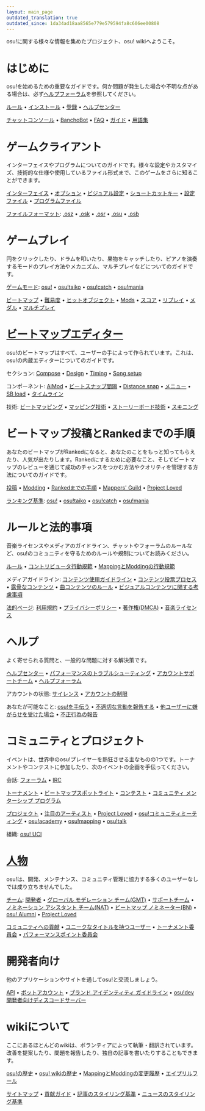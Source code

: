 ```yaml
---
layout: main_page
outdated_translation: true
outdated_since: 1da34ad18aa8565e779e579594fa8c606ee00808
---
```


<!-- Do not add any empty lines inside this div. -->

<div class="wiki-main-page__blurb">
osu!に関する様々な情報を集めたプロジェクト、osu! wikiへようこそ。
</div>

<div class="wiki-main-page__panels">
<div class="wiki-main-page-panel wiki-main-page-panel--full">

# はじめに

osu!を始めるための重要なガイドです。何か問題が発生した場合や不明な点がある場合は、必ず[ヘルプフォーラム](https://osu.ppy.sh/forum/5)を参照してください。

[ルール](/wiki/Rules) • [インストール](/wiki/Client/Installation) • [登録](/wiki/Registration) • [ヘルプセンター](/wiki/Help_centre)

[チャットコンソール](/wiki/Client/Interface/Chat_console) • [BanchoBot](/wiki/BanchoBot) • [FAQ](/wiki/FAQ) • [ガイド](/wiki/Guides) • [用語集](/wiki/Glossary)

</div>
<div class="wiki-main-page-panel">

# ゲームクライアント

インターフェイスやプログラムについてのガイドです。様々な設定やカスタマイズ、技術的な仕様や使用しているファイル形式まで、このゲームをさらに知ることができます。

[インターフェイス](/wiki/Client/Interface) • [オプション](/wiki/Client/Options) • [ビジュアル設定](/wiki/Client/Interface/Visual_settings) • [ショートカットキー](/wiki/Client/Keyboard_shortcuts) • [設定ファイル](/wiki/Client/Program_files/User_configuration_file) • [プログラムファイル](/wiki/Client/Program_files)

[ファイルフォーマット](/wiki/Client/File_formats): [.osz](/wiki/osu!_File_Formats/Osz_(file_format)) • [.osk](/wiki/osu!_File_Formats/Osk_(file_format)) • [.osr](/wiki/osu!_File_Formats/Osr_(file_format)) • [.osu](/wiki/osu!_File_Formats/Osu_(file_format)) • [.osb](/wiki/osu!_File_Formats/Osb_(file_format))

</div>
<div class="wiki-main-page-panel">

# ゲームプレイ

円をクリックしたり、ドラムを叩いたり、果物をキャッチしたり、ピアノを演奏するモードのプレイ方法やメカニズム、マルチプレイなどについてのガイドです。

[ゲームモード](/wiki/Game_mode): [osu!](/wiki/Game_mode/osu!) • [osu!taiko](/wiki/Game_mode/osu!taiko) • [osu!catch](/wiki/Game_mode/osu!catch) • [osu!mania](/wiki/Game_mode/osu!mania)

[ビートマップ](/wiki/Beatmap) • [難易度](/wiki/Beatmap/Difficulty) • [ヒットオブジェクト](/wiki/Hit_object) • [Mods](/wiki/Game_modifier) • [スコア](/wiki/Gameplay/Score) • [リプレイ](/wiki/Gameplay/Replay) • [メダル](/wiki/Medals) • [マルチプレイ](/wiki/Client/Interface/Multiplayer)

</div>
<div class="wiki-main-page-panel">

# [ビートマップエディター](/wiki/Client/Beatmap_editor)

osu!のビートマップはすべて、ユーザーの手によって作られています。これは、osu!の内蔵エディターについてのガイドです。

セクション: [Compose](/wiki/Client/Beatmap_editor/Compose) • [Design](/wiki/Client/Beatmap_editor/Design) • [Timing](/wiki/Client/Beatmap_editor/Timing) • [Song setup](/wiki/Client/Beatmap_editor/Song_Setup)

コンポーネント: [AiMod](/wiki/Client/Beatmap_editor/AiMod) • [ビートスナップ間隔](/wiki/Client/Beatmap_editor/Beat_Snap_Divisor) • [Distance snap](/wiki/Client/Beatmap_editor/Distance_snap) • [メニュー](/wiki/Client/Beatmap_editor/Menu) • [SB load](/wiki/Client/Beatmap_editor/SB_Load) • [タイムライン](/wiki/Client/Beatmap_editor/Timelines)

技術: [ビートマッピング](/wiki/Beatmapping) • [マッピング技術](/wiki/Mapping_techniques) • [ストーリーボード技術](/wiki/Storyboard#storyboarding) • [スキニング](/wiki/Skinning)

</div>
<div class="wiki-main-page-panel">

# ビートマップ投稿とRankedまでの手順
  
あなたのビートマップがRankedになると、あなたのことをもっと知ってもらえたり、人気が出たりします。Rankedにするために必要なこと、そしてビートマップのレビューを通じて成功のチャンスをつかむ方法やクオリティを管理する方法についてのガイドです。

[投稿](/wiki/Submission) • [Modding](/wiki/Modding) • [Rankedまでの手順](/wiki/Beatmap_ranking_procedure) • [Mappers' Guild](/wiki/Community/Mappers_Guild) • [Project Loved](/wiki/Community/Project_Loved)

[ランキング基準](/wiki/Ranking_Criteria): [osu!](/wiki/Ranking_Criteria/osu!) • [osu!taiko](/wiki/Ranking_Criteria/osu!taiko) • [osu!catch](/wiki/Ranking_Criteria/osu!catch) • [osu!mania](/wiki/Ranking_Criteria/osu!mania)

</div>
<div class="wiki-main-page-panel">

# ルールと法的事項

音楽ライセンスやメディアのガイドライン、チャットやフォーラムのルールなど、osu!のコミュニティを守るためのルールや規制についてお読みください。

[ルール](/wiki/Rules) • [コントリビュータ行動規範](/wiki/Contributor_Code_of_Conduct) • [MappingとModdingの行動規範](/wiki/Rules/Code_of_Conduct_for_Modding_and_Mapping)

メディアガイドライン: [コンテンツ使用ガイドライン](/wiki/Rules/Content_Usage_Guidelines) • [コンテンツ投票プロセス](/wiki/Rules/Content_Voting_Process) • [露骨なコンテンツ](/wiki/Rules/Explicit_Content) • [曲コンテンツのルール](/wiki/Rules/Song_Content_Rules) • [ビジュアルコンテンツに関する考慮事項](/wiki/Rules/Visual_Content_Considerations)

[法的ページ](/wiki/Legal): [利用規約](/wiki/Legal/Terms) • [プライバシーポリシー](/wiki/Legal/Privacy) • [著作権(DMCA)](/wiki/Legal/Copyright) • [音楽ライセンス](/wiki/Legal/Music_licensing)

</div>
<div class="wiki-main-page-panel">

# ヘルプ

よく寄せられる質問と、一般的な問題に対する解決策です。

[ヘルプセンター](/wiki/Help_centre) • [パフォーマンスのトラブルシューティング](/wiki/Performance_troubleshooting) • [アカウントサポートチーム](/wiki/People/The_Team/Account_support_team) • [ヘルプフォーラム](https://osu.ppy.sh/forum/5)

アカウントの状態: [サイレンス](/wiki/Silence) • [アカウントの制限](/wiki/Help_centre/Account_restrictions)

あなたが可能なこと: [osu!を手伝う](/wiki/Community/How_you_can_help!) • [不適切な言動を報告する](/wiki/Reporting_bad_behaviour) • [他ユーザーに嫌がらせを受けた場合](/wiki/Reporting_bad_behaviour/Abuse) • [不正行為の報告](/wiki/Reporting_bad_behaviour/Handling_foul_play)

</div>
<div class="wiki-main-page-panel">

# コミュニティとプロジェクト

イベントは、世界中のosu!プレイヤーを熱狂させる主なものの1つです。トーナメントやコンテストに参加したり、次のイベントの企画を手伝ってください。
  
会話: [フォーラム](/wiki/Community/Forum) • [IRC](/wiki/Community/Internet_Relay_Chat)

[トーナメント](/wiki/Tournaments) • [ビートマップスポットライト](/wiki/Beatmap_Spotlights) • [コンテスト](/wiki/Contests) • [コミュニティ メンターシップ プログラム](/wiki/Community/Community_Mentorship_Program)

[プロジェクト](/wiki/Community/Projects) • [注目のアーティスト](/wiki/Featured_Artists) • [Project Loved](/wiki/Community/Project_Loved) • [osu!コミュニティミーティング](/wiki/Community/osu!_community_meetings) • [osu!academy](/wiki/Community/Video_series/osu!academy) • [osu!mapping](/wiki/Community/Video_series/osu!mapping) • [osu!talk](/wiki/Community/Video_series/osu!talk)

組織: [osu! UCI](/wiki/Community/Organisations/osu!_UCI)

</div>
<div class="wiki-main-page-panel">

# [人物](/wiki/People)

osu!は、開発、メンテナンス、コミュニティ管理に協力する多くのユーザーなしでは成り立ちませんでした。

[チーム](/wiki/People/The_Team): [開発者](/wiki/People/The_Team/Developers) • [グローバル モデレーション チーム(GMT)](/wiki/People/The_Team/Global_Moderation_Team) • [サポートチーム](/wiki/People/The_Team/Support_Team) • [ノミネーション アシスタント チーム(NAT)](/wiki/People/The_Team/Nomination_Assessment_Team) • [ビートマップ ノミネーター(BN)](/wiki/People/The_Team/Beatmap_Nominators) • [osu! Alumni](/wiki/People/The_Team/osu!_Alumni) • [Project Loved](/wiki/People/The_Team/Project_Loved_Team)

[コミュニティへの貢献](/wiki/People/Community_Contributors) • [ユニークなタイトルを持つユーザー](/wiki/People/Users_with_unique_titles) • [トーナメント委員会](/wiki/People/Tournament_Committee) • [パフォーマンスポイント委員会](/wiki/People/Performance_Points_Committee)

</div>
<div class="wiki-main-page-panel">

# 開発者向け

他のアプリケーションやサイトを通してosu!と交流しましょう。

[API](/wiki/osu!api) • [ボットアカウント](/wiki/Bot_account) • [ブランド アイデンティティ ガイドライン](/wiki/Brand_identity_guidelines) • [osu!dev開発者向けディスコードサーバー](/wiki/Community/osu!dev_Discord_server)

</div>
<div class="wiki-main-page-panel">

# wikiについて

ここにあるほとんどのwikiは、ボランティアによって執筆・翻訳されています。改善を提案したり、問題を報告したり、独自の記事を書いたりすることもできます。

[osu!の歴史](/wiki/History_of_osu!) • [osu! wikiの歴史](/wiki/History_of_osu!/osu!_wiki) • [MappingとModdingの変更履歴](/wiki/History_of_osu!/Mapping_and_Modding_Timeline) • [エイプリルフール](/wiki/History_of_osu!/April_Fools)

[サイトマップ](/wiki/Sitemap) • [貢献ガイド](/wiki/osu!_wiki/Contribution_guide) • [記事のスタイリング基準](/wiki/Article_styling_criteria) • [ニュースのスタイリング基準](/wiki/News_styling_criteria)

</div>
</div>
